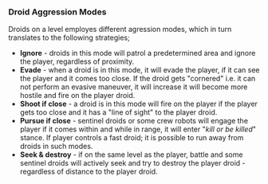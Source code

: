 
### Droid Aggression Modes
Droids on a level employes different agression modes, which in turn translates to the following strategies;

* __Ignore__ - droids in this mode will patrol a predetermined area and ignore the player, regardless of proximity.
* __Evade__  - when a droid is in this mode, it will evade the player, if it can see the player and it comes too close. If the droid gets "cornered" i.e. it can not perform an evasive maneuver, it will increase it will become more hostile and fire on the player droid.
* __Shoot if close__ - a droid is in this mode will fire on the player if the player gets too close and it has a "line of sight" to the player droid.
* __Pursue if close__ - sentinel droids or some crew robots will engage the player if it comes within and while in range, it will enter "*kill or be killed*" stance. If player controls a fast droid; it is possible to run away from droids in such modes.
* __Seek & destroy__ - if on the same level as the player, battle and some sentinel droids will actively seek and try to destroy the player droid - regardless of distance to the player droid.
